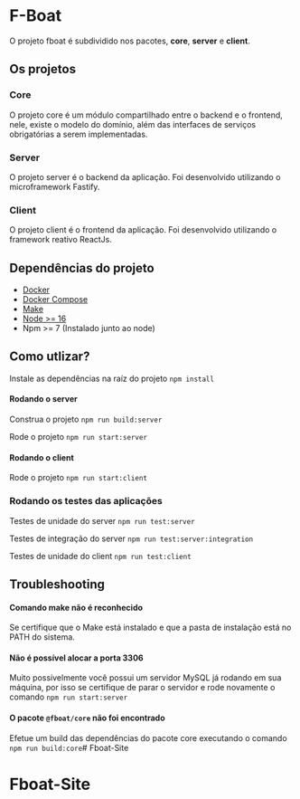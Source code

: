 # F-Boat

O projeto fboat é subdividido nos pacotes, **core**, **server** e **client**.

## Os projetos

### Core

O projeto core é um módulo compartilhado entre o backend e o frontend, nele, existe o modelo do domínio, além das interfaces de serviços obrigatórias a serem implementadas.

### Server

O projeto server é o backend da aplicação. Foi desenvolvido utilizando o microframework Fastify.

### Client

O projeto client é o frontend da aplicação. Foi desenvolvido utilizando o framework reativo ReactJs.

## Dependências do projeto
- [Docker](https://docs.docker.com/desktop/)
- [Docker Compose](https://docs.docker.com/compose/install/)
- [Make](https://gnuwin32.sourceforge.net/packages/make.htm)
- [Node >= 16](https://nodejs.org/en/download/)
- Npm >= 7 (Instalado junto ao node)

## Como utlizar?

Instale as dependências na raíz do projeto
`npm install`

#### Rodando o server

Construa o projeto
`npm run build:server`

Rode o projeto
`npm run start:server`

#### Rodando o client

Rode o projeto
`npm run start:client`

### Rodando os testes das aplicações

Testes de unidade do server
`npm run test:server`

Testes de integração do server
`npm run test:server:integration`

Testes de unidade do client
`npm run test:client`

## Troubleshooting

#### Comando make não é reconhecido

Se certifique que o Make está instalado e que a pasta de instalação está no PATH do sistema.

#### Não é possível alocar a porta 3306

Muito possívelmente você possui um servidor MySQL já rodando em sua máquina, por isso se certifique de parar o servidor e rode novamente o comando `npm run start:server`

#### O pacote `@fboat/core` não foi encontrado

Efetue um build das dependências do pacote core executando o comando `npm run build:core`# Fboat-Site
# Fboat-Site
